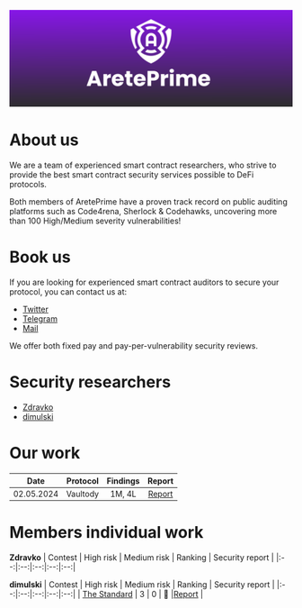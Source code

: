 ![alt text](BannerAretePrime.png)

# About us
We are a team of experienced smart contract researchers, who strive to provide the best smart contract security services possible to DeFi protocols.

Both members of AretePrime have a proven track record on public auditing platforms such as Code4rena, Sherlock & Codehawks, uncovering more than 100 High/Medium severity vulnerabilities!

# Book us
If you are looking for experienced smart contract auditors to secure your protocol, you can contact us at:

- [Twitter]()
- [Telegram]()
- [Mail]()

We offer both fixed pay and pay-per-vulnerability security reviews.

# Security researchers
- [Zdravko]()
- [dimulski]()

# Our work
| Date | Protocol | Findings | Report | 
|:--:|:--:|:--:|:--:|
| 02.05.2024 | Vaultody | 1M, 4L |[Report](https://github.com/AtanasDimulski/Portfolio/edit/main/Dimulski/CodeHawks/1.%20Beedle/Beedle%20Report.md) |

# Members individual work
**Zdravko**
| Contest | High risk | Medium risk | Ranking | Security report | 
|:--:|:--:|:--:|:--:|:--:|

**dimulski**
| Contest | High risk | Medium risk | Ranking | Security report | 
|:--:|:--:|:--:|:--:|:--:|
| [The Standard](https://www.codehawks.com/contests/clql6lvyu0001mnje1xpqcuvl) | 3 | 0 | 🥇 |[Report](https://github.com/AtanasDimulski/Portfolio/blob/main/Dimulski/CodeHawks/2.%20The%20Standard/The%20Standard%20Report.md) |

